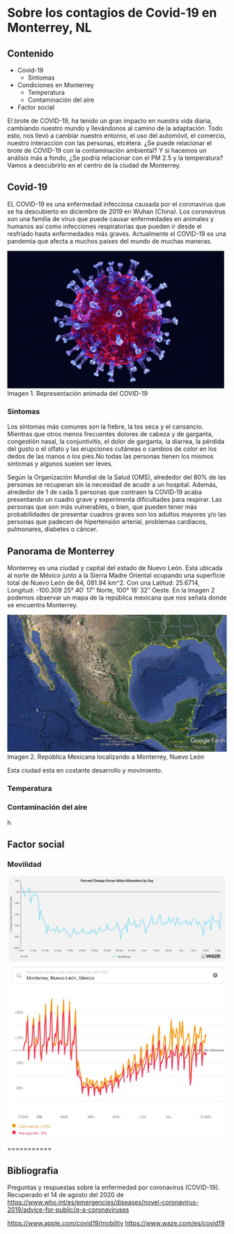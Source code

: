 Sobre los contagios de Covid-19 en Monterrey, NL
===================

## Contenido
- Covid-19
  * Sintomas 
- Condiciones en Monterrey
  * Temperatura
  * Contaminación del aire
- Factor social

El brote de COVID-19, ha tenido un gran impacto en nuestra vida diaria, cambiando nuestro mundo y llevándonos al camino de la adaptación. Todo esto, nos llevó a cambiar nuestro entorno, el uso del automóvil, el comercio, nuestro interacción con las personas, etcétera. ¿Se puede relacionar el brote de COVID-19 con la contaminación ambiental? Y si hacemos un análisis más a fondo, ¿Se podría relacionar con el PM 2.5 y la temperatura? Vamos a descubrirlo en el centro de la ciudad de Monterrey.

## Covid-19

EL COVID-19 es una enfermedad infecciosa causada por el coronavirus que se ha descubierto en diciembre de 2019 en Wuhan (China). Los coronavirus son una familia de virus que puede causar enfermedades en animales y humanos así como infecciones respiratorias que pueden ir desde el resfriado hasta enfermedades más graves. Actualmente el COVID-19 es una pandemia que afecta a muchos países del mundo de muchas maneras.

![](https://raw.githubusercontent.com/k488-bit/Challenge_CdeCMx/gh-pages/Images/Coronavirus.gif)
Imagen 1. Representación animada del COVID-19

### Sintomas

Los síntomas más comunes son la fiebre, la tos seca y el cansancio. Mientras que otros menos frecuentes dolores de cabeza y de garganta, congestión nasal, la conjuntivitis, el dolor de garganta, la diarrea, la pérdida del gusto o el olfato y las erupciones cutáneas o cambios de color en los dedos de las manos o los pies.No todas las personas tienen los mismos sintomas y algunos suelen ser leves. 

Según la Organización Mundial de la Salud (OMS), alrededor del 80% de las personas se recuperan sin la necesidad de acudir a un hospital. Además, alrededor de 1 de cada 5 personas que contraen la COVID‑19 acaba presentando un cuadro grave y experimenta dificultades para respirar. Las personas que son más vulnerables, o bien, que pueden tener más probabilidades de presentar cuadros graves son los adultos mayores y/o las personas que padecen de hipertensión arterial, problemas cardíacos, pulmonares, diabetes o cáncer.


## Panorama de Monterrey

Monterrey es una ciudad y capital del estado de Nuevo León. Esta ubicada al norte de México junto a la Sierra Madre Oriental ocupando una superficie total de Nuevo León de 64, 081.94 km^2. Con una Latitud: 25.6714, Longitud: -100.309 25° 40′ 17″ Norte, 100° 18′ 32″ Oeste. En la Imagen 2 podemos observar un mapa de la república mexicana que nos señala donde se encuentra Monterrey.

![](https://raw.githubusercontent.com/k488-bit/Challenge_CdeCMx/gh-pages/Images/117645984_681250895804238_3205561972497632758_n.png)
Imagen 2. República Mexicana localizando a Monterrey, Nuevo León

Esta ciudad esta en costante desarrollo y movimiento. 

### Temperatura



### Contaminación del aire

h


## Factor social

### Movilidad

![Gráfica con datos de Waze](https://github.com/k488-bit/Challenge_CdeCMx/blob/master/Images/WhatsApp%20Image%202020-08-14%20at%2011.24.21%20PM.jpeg)
![Gráfica con datos de Apple](https://github.com/k488-bit/Challenge_CdeCMx/blob/master/Images/WhatsApp%20Image%202020-08-14%20at%2011.23.28%20PM.jpeg)


===========
## Bibliografia

Preguntas y respuestas sobre la enfermedad por coronavirus (COVID-19). Recuperado el 14 de agosto del 2020 de https://www.who.int/es/emergencies/diseases/novel-coronavirus-2019/advice-for-public/q-a-coronaviruses

https://www.apple.com/covid19/mobility
https://www.waze.com/es/covid19

